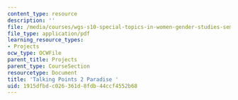 ```yaml
---
content_type: resource
description: ''
file: /media/courses/wgs-s10-special-topics-in-women-gender-studies-seminar-latina-womens-voices-spring-2010/1915dfbdc026361d8fdb44ccf4552b68_MITWGS_S10S10_tp2_paradise.pdf
file_type: application/pdf
learning_resource_types:
- Projects
ocw_type: OCWFile
parent_title: Projects
parent_type: CourseSection
resourcetype: Document
title: 'Talking Points 2 Paradise '
uid: 1915dfbd-c026-361d-8fdb-44ccf4552b68
---
```

